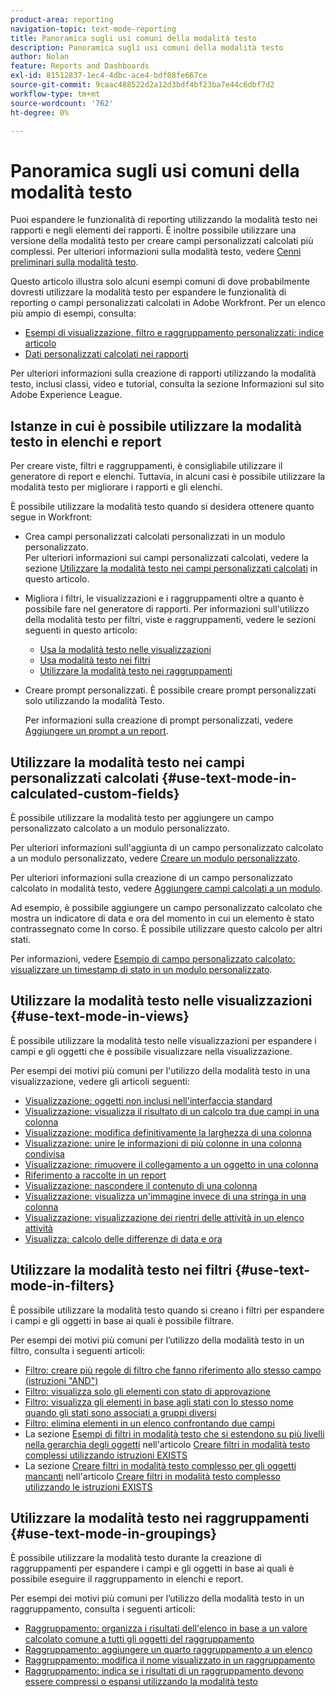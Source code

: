 ```yaml
---
product-area: reporting
navigation-topic: text-mode-reporting
title: Panoramica sugli usi comuni della modalità testo
description: Panoramica sugli usi comuni della modalità testo
author: Nolan
feature: Reports and Dashboards
exl-id: 81512837-1ec4-4dbc-ace4-bdf08fe667ce
source-git-commit: 9caac488522d2a12d3bdf4bf23ba7e44c6dbf7d2
workflow-type: tm+mt
source-wordcount: '762'
ht-degree: 0%

---
```


# Panoramica sugli usi comuni della modalità testo

<!-- Audited: 1/2025 -->

<!--(NOTE: Alina: ***This is linked to Understanding Text Mode (article), and the TOC article for examples of various reporting elements)</p>-->

Puoi espandere le funzionalità di reporting utilizzando la modalità testo nei rapporti e negli elementi dei rapporti. È inoltre possibile utilizzare una versione della modalità testo per creare campi personalizzati calcolati più complessi. Per ulteriori informazioni sulla modalità testo, vedere [Cenni preliminari sulla modalità testo](../../../reports-and-dashboards/reports/text-mode/understand-text-mode.md).

Questo articolo illustra solo alcuni esempi comuni di dove probabilmente dovresti utilizzare la modalità testo per espandere le funzionalità di reporting o campi personalizzati calcolati in Adobe Workfront. Per un elenco più ampio di esempi, consulta:

* [Esempi di visualizzazione, filtro e raggruppamento personalizzati: indice articolo](../../../reports-and-dashboards/reports/custom-view-filter-grouping-samples/custom-view-filter-grouping-samples.md)
* [Dati personalizzati calcolati nei rapporti](../../../reports-and-dashboards/reports/calc-cstm-data-reports/calculated-custom-data-reports.md)

Per ulteriori informazioni sulla creazione di rapporti utilizzando la modalità testo, inclusi classi, video e tutorial, consulta la sezione Informazioni sul sito Adobe Experience League.

## Istanze in cui è possibile utilizzare la modalità testo in elenchi e report

Per creare viste, filtri e raggruppamenti, è consigliabile utilizzare il generatore di report e elenchi. Tuttavia, in alcuni casi è possibile utilizzare la modalità testo per migliorare i rapporti e gli elenchi.

È possibile utilizzare la modalità testo quando si desidera ottenere quanto segue in Workfront:

* Crea campi personalizzati calcolati personalizzati in un modulo personalizzato.\
  Per ulteriori informazioni sui campi personalizzati calcolati, vedere la sezione [Utilizzare la modalità testo nei campi personalizzati calcolati](#use-text-mode-in-calculated-custom-fields) in questo articolo.
* Migliora i filtri, le visualizzazioni e i raggruppamenti oltre a quanto è possibile fare nel generatore di rapporti. Per informazioni sull&#39;utilizzo della modalità testo per filtri, viste e raggruppamenti, vedere le sezioni seguenti in questo articolo:

   * [Usa la modalità testo nelle visualizzazioni](#use-text-mode-in-views)
   * [Usa modalità testo nei filtri](#use-text-mode-in-filters)
   * [Utilizzare la modalità testo nei raggruppamenti](#use-text-mode-in-groupings)

* Creare prompt personalizzati. È possibile creare prompt personalizzati solo utilizzando la modalità Testo.

  Per informazioni sulla creazione di prompt personalizzati, vedere [Aggiungere un prompt a un report](../../../reports-and-dashboards/reports/creating-and-managing-reports/add-prompt-report.md).

## Utilizzare la modalità testo nei campi personalizzati calcolati {#use-text-mode-in-calculated-custom-fields}

È possibile utilizzare la modalità testo per aggiungere un campo personalizzato calcolato a un modulo personalizzato.

Per ulteriori informazioni sull&#39;aggiunta di un campo personalizzato calcolato a un modulo personalizzato, vedere [Creare un modulo personalizzato](/help/quicksilver/administration-and-setup/customize-workfront/create-manage-custom-forms/form-designer/design-a-form/design-a-form.md).

Per ulteriori informazioni sulla creazione di un campo personalizzato calcolato in modalità testo, vedere [Aggiungere campi calcolati a un modulo](/help/quicksilver/administration-and-setup/customize-workfront/create-manage-custom-forms/form-designer/design-a-form/add-a-calculated-field.md).

Ad esempio, è possibile aggiungere un campo personalizzato calcolato che mostra un indicatore di data e ora del momento in cui un elemento è stato contrassegnato come In corso. È possibile utilizzare questo calcolo per altri stati.

Per informazioni, vedere [Esempio di campo personalizzato calcolato: visualizzare un timestamp di stato in un modulo personalizzato](../../../reports-and-dashboards/reports/calc-cstm-data-reports/example-status-timestamp-in-calculated-field.md).

## Utilizzare la modalità testo nelle visualizzazioni {#use-text-mode-in-views}

È possibile utilizzare la modalità testo nelle visualizzazioni per espandere i campi e gli oggetti che è possibile visualizzare nella visualizzazione.

Per esempi dei motivi più comuni per l&#39;utilizzo della modalità testo in una visualizzazione, vedere gli articoli seguenti:

* [Visualizzazione: oggetti non inclusi nell&#39;interfaccia standard](../../../reports-and-dashboards/reports/custom-view-filter-grouping-samples/view-display-objects-not-in-standard-interface.md)
* [Visualizzazione: visualizza il risultato di un calcolo tra due campi in una colonna](../../../reports-and-dashboards/reports/custom-view-filter-grouping-samples/view-calculation-between-two-fields.md)
* [Visualizzazione: modifica definitivamente la larghezza di una colonna](../../../reports-and-dashboards/reports/custom-view-filter-grouping-samples/view-edit-column-width-permanently.md)
* [Visualizzazione: unire le informazioni di più colonne in una colonna condivisa](../../../reports-and-dashboards/reports/custom-view-filter-grouping-samples/view-merge-columns.md)
* [Visualizzazione: rimuovere il collegamento a un oggetto in una colonna](../../../reports-and-dashboards/reports/custom-view-filter-grouping-samples/view-remove-link-to-object.md)
* [Riferimento a raccolte in un report](../../../reports-and-dashboards/reports/text-mode/reference-collections-report.md)
* [Visualizzazione: nascondere il contenuto di una colonna](../../../reports-and-dashboards/reports/custom-view-filter-grouping-samples/view-hide-column-content.md)
* [Visualizzazione: visualizza un&#39;immagine invece di una stringa in una colonna](../../../reports-and-dashboards/reports/custom-view-filter-grouping-samples/view-display-image-in-view.md)
* [Visualizzazione: visualizzazione dei rientri delle attività in un elenco attività](../../../reports-and-dashboards/reports/custom-view-filter-grouping-samples/view-display-task-identations.md)
* [Visualizza: calcolo delle differenze di data e ora](../../../reports-and-dashboards/reports/custom-view-filter-grouping-samples/view-calculate-time-and-date-differences.md)

## Utilizzare la modalità testo nei filtri {#use-text-mode-in-filters}

È possibile utilizzare la modalità testo quando si creano i filtri per espandere i campi e gli oggetti in base ai quali è possibile filtrare.

Per esempi dei motivi più comuni per l’utilizzo della modalità testo in un filtro, consulta i seguenti articoli:

* [Filtro: creare più regole di filtro che fanno riferimento allo stesso campo (istruzioni &quot;AND&quot;)](../../../reports-and-dashboards/reports/custom-view-filter-grouping-samples/filter-refrence-the-same-field-multiple-times.md)
* [Filtro: visualizza solo gli elementi con stato di approvazione](../../../reports-and-dashboards/reports/custom-view-filter-grouping-samples/filter-for-items-in-approval-status.md)
* [Filtro: visualizza gli elementi in base agli stati con lo stesso nome quando gli stati sono associati a gruppi diversi](../../../reports-and-dashboards/reports/custom-view-filter-grouping-samples/filter-same-name-statuses-from-different-groups.md)
* [Filtro: elimina elementi in un elenco confrontando due campi](../../../reports-and-dashboards/reports/custom-view-filter-grouping-samples/filter-items-by-comparing-two-fields.md)
* La sezione [Esempi di filtri in modalità testo che si estendono su più livelli nella gerarchia degli oggetti](../../../reports-and-dashboards/reports/text-mode/create-complex-text-mode-filters-using-exists-statements.md#examples) nell&#39;articolo [Creare filtri in modalità testo complessi utilizzando istruzioni EXISTS](../../../reports-and-dashboards/reports/text-mode/create-complex-text-mode-filters-using-exists-statements.md)
* La sezione [Creare filtri in modalità testo complesso per gli oggetti mancanti](../../../reports-and-dashboards/reports/text-mode/create-complex-text-mode-filters-using-exists-statements.md#missing-object-filters) nell&#39;articolo [Creare filtri in modalità testo complesso utilizzando le istruzioni EXISTS](../../../reports-and-dashboards/reports/text-mode/create-complex-text-mode-filters-using-exists-statements.md)

## Utilizzare la modalità testo nei raggruppamenti {#use-text-mode-in-groupings}

È possibile utilizzare la modalità testo durante la creazione di raggruppamenti per espandere i campi e gli oggetti in base ai quali è possibile eseguire il raggruppamento in elenchi e report.

Per esempi dei motivi più comuni per l’utilizzo della modalità testo in un raggruppamento, consulta i seguenti articoli:

* [Raggruppamento: organizza i risultati dell&#39;elenco in base a un valore calcolato comune a tutti gli oggetti del raggruppamento](../../../reports-and-dashboards/reports/custom-view-filter-grouping-samples/grouping-by-calculated-common-values.md)
* [Raggruppamento: aggiungere un quarto raggruppamento a un elenco](../../../reports-and-dashboards/reports/custom-view-filter-grouping-samples/grouping-add-fourth-grouping.md)
* [Raggruppamento: modifica il nome visualizzato in un raggruppamento](../../../reports-and-dashboards/reports/custom-view-filter-grouping-samples/grouping-rename-grouping.md)
* [Raggruppamento: indica se i risultati di un raggruppamento devono essere compressi o espansi utilizzando la modalità testo](../../../reports-and-dashboards/reports/custom-view-filter-grouping-samples/grouping-collapsed-or-expanded-results.md)
